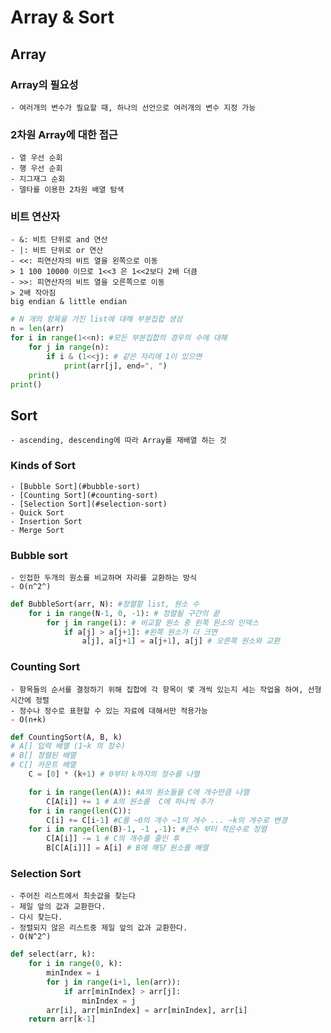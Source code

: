 # Array & Sort

## Array

### Array의 필요성

    - 여러개의 변수가 필요할 때, 하나의 선언으로 여러개의 변수 지정 가능

### 2차원 Array에 대한 접근

    - 열 우선 순회
    - 행 우선 순회
    - 지그재그 순회
    - 델타를 이용한 2차원 배열 탐색

### 비트 연산자

    - &: 비트 단위로 and 연산
    - |: 비트 단위로 or 연산
    - <<: 피연산자의 비트 열을 왼쪽으로 이동
    > 1 100 10000 이므로 1<<3 은 1<<2보다 2배 더큼
    - >>: 피연산자의 비트 열을 오른쪽으로 이동
    > 2배 작아짐
    big endian & little endian

```python
# N 개의 항목을 가진 list에 대해 부분집합 생성
n = len(arr)
for i in range(1<<n): #모든 부분집합의 경우의 수에 대해
    for j in range(n):
        if i & (1<<j): # 같은 자리에 1이 있으면 
            print(arr[j], end=", ")
    print()
print()
```

## Sort

    - ascending, descending에 따라 Array를 재배열 하는 것

### Kinds of Sort

    - [Bubble Sort](#bubble-sort)
    - [Counting Sort](#counting-sort)
    - [Selection Sort](#selection-sort)
    - Quick Sort
    - Insertion Sort
    - Merge Sort

### Bubble sort

    - 인접한 두개의 원소를 비교하며 자리를 교환하는 방식
    - O(n^2^)

```python
def BubbleSort(arr, N): #정렬할 list, 원소 수
    for i in range(N-1, 0, -1): # 정렬될 구간의 끝
        for j in range(i): # 비교할 원소 중 왼쪽 원소의 인덱스
            if a[j] > a[j+1]: #왼쪽 원소가 더 크면
                a[j], a[j+1] = a[j+1], a[j] # 오른쪽 원소와 교환

```

### Counting Sort

    - 항목들의 순서를 결정하기 위해 집합에 각 항목이 몇 개씩 있는지 세는 작업을 하여, 선형 시간에 정렬
    - 정수나 정수로 표현할 수 있는 자료에 대해서만 적용가능
    - O(n+k)

```python
def CountingSort(A, B, k)
# A[] 입력 배열 (1~k 의 정수)
# B[] 정렬된 배열
# C[] 카운트 배열
    C = [0] * (k+1) # 0부터 k까지의 정수를 나열

    for i in range(len(A)): #A의 원소들을 C에 개수만큼 나열
        C[A[i]] += 1 # A의 원소를  C에 하나씩 추가
    for i in range(len(C)):
        C[i] += C[i-1] #C를 ~0의 개수 ~1의 개수 ... ~k의 개수로 변경
    for i in range(len(B)-1, -1 ,-1): #큰수 부터 작은수로 정렬
        C[A[i]] -= 1 # C의 개수를 줄인 후
        B[C[A[i]]] = A[i] # B에 해당 원소를 배열
```

### Selection Sort

    - 주어진 리스트에서 최솟값을 찾는다
    - 제일 앞의 값과 교환한다.
    - 다시 찾는다.
    - 정렬되지 않은 리스트중 제일 앞의 값과 교환한다.
    - O(N^2^)

```python
def select(arr, k):
    for i in range(0, k):
        minIndex = i
        for j in range(i+1, len(arr)):
            if arr[minIndex] > arr[j]:
                minIndex = j
        arr[i], arr[minIndex] = arr[minIndex], arr[i]
    return arr[k-1]
```